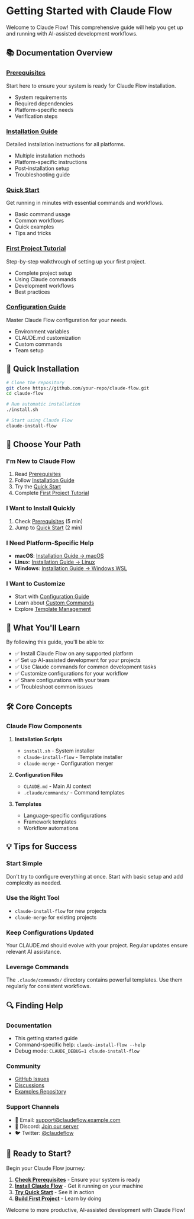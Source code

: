 # Getting Started with Claude Flow

Welcome to Claude Flow! This comprehensive guide will help you get up and running with AI-assisted development workflows.

## 📚 Documentation Overview

### [Prerequisites](prerequisites.md)
Start here to ensure your system is ready for Claude Flow installation.
- System requirements
- Required dependencies  
- Platform-specific needs
- Verification steps

### [Installation Guide](installation.md)
Detailed installation instructions for all platforms.
- Multiple installation methods
- Platform-specific instructions
- Post-installation setup
- Troubleshooting guide

### [Quick Start](quick-start.md)
Get running in minutes with essential commands and workflows.
- Basic command usage
- Common workflows
- Quick examples
- Tips and tricks

### [First Project Tutorial](first-project.md)
Step-by-step walkthrough of setting up your first project.
- Complete project setup
- Using Claude commands
- Development workflows
- Best practices

### [Configuration Guide](configuration.md)
Master Claude Flow configuration for your needs.
- Environment variables
- CLAUDE.md customization
- Custom commands
- Team setup

## 🚀 Quick Installation

```bash
# Clone the repository
git clone https://github.com/your-repo/claude-flow.git
cd claude-flow

# Run automatic installation
./install.sh

# Start using Claude Flow
claude-install-flow
```

## 🎯 Choose Your Path

### I'm New to Claude Flow
1. Read [Prerequisites](prerequisites.md)
2. Follow [Installation Guide](installation.md)
3. Try the [Quick Start](quick-start.md)
4. Complete [First Project Tutorial](first-project.md)

### I Want to Install Quickly
1. Check [Prerequisites](prerequisites.md) (5 min)
2. Jump to [Quick Start](quick-start.md) (2 min)

### I Need Platform-Specific Help
- **macOS**: [Installation Guide → macOS](installation.md#macos)
- **Linux**: [Installation Guide → Linux](installation.md#linux-ubuntudebian)
- **Windows**: [Installation Guide → Windows WSL](installation.md#windows-wsl2)

### I Want to Customize
- Start with [Configuration Guide](configuration.md)
- Learn about [Custom Commands](configuration.md#command-customization)
- Explore [Template Management](configuration.md#template-management)

## 📖 What You'll Learn

By following this guide, you'll be able to:

- ✅ Install Claude Flow on any supported platform
- ✅ Set up AI-assisted development for your projects
- ✅ Use Claude commands for common development tasks
- ✅ Customize configurations for your workflow
- ✅ Share configurations with your team
- ✅ Troubleshoot common issues

## 🛠️ Core Concepts

### Claude Flow Components

1. **Installation Scripts**
   - `install.sh` - System installer
   - `claude-install-flow` - Template installer
   - `claude-merge` - Configuration merger

2. **Configuration Files**
   - `CLAUDE.md` - Main AI context
   - `.claude/commands/` - Command templates

3. **Templates**
   - Language-specific configurations
   - Framework templates
   - Workflow automations

## 💡 Tips for Success

### Start Simple
Don't try to configure everything at once. Start with basic setup and add complexity as needed.

### Use the Right Tool
- `claude-install-flow` for new projects
- `claude-merge` for existing projects

### Keep Configurations Updated
Your CLAUDE.md should evolve with your project. Regular updates ensure relevant AI assistance.

### Leverage Commands
The `.claude/commands/` directory contains powerful templates. Use them regularly for consistent workflows.

## 🔍 Finding Help

### Documentation
- This getting started guide
- Command-specific help: `claude-install-flow --help`
- Debug mode: `CLAUDE_DEBUG=1 claude-install-flow`

### Community
- [GitHub Issues](https://github.com/your-repo/claude-flow/issues)
- [Discussions](https://github.com/your-repo/claude-flow/discussions)
- [Examples Repository](https://github.com/your-repo/claude-flow-examples)

### Support Channels
- 📧 Email: support@claudeflow.example.com
- 💬 Discord: [Join our server](https://discord.gg/claudeflow)
- 🐦 Twitter: [@claudeflow](https://twitter.com/claudeflow)

## 🎉 Ready to Start?

Begin your Claude Flow journey:

1. **[Check Prerequisites](prerequisites.md)** - Ensure your system is ready
2. **[Install Claude Flow](installation.md)** - Get it running on your machine
3. **[Try Quick Start](quick-start.md)** - See it in action
4. **[Build First Project](first-project.md)** - Learn by doing

Welcome to more productive, AI-assisted development with Claude Flow!